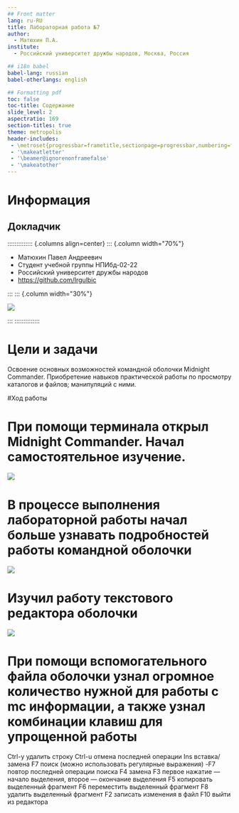 ```yaml
---
## Front matter
lang: ru-RU
title: Лабораторная работа №7
author:
  - Матюхин П.А.
institute:
  - Российский университет дружбы народов, Москва, Россия

## i18n babel
babel-lang: russian
babel-otherlangs: english

## Formatting pdf
toc: false
toc-title: Содержание
slide_level: 2
aspectratio: 169
section-titles: true
theme: metropolis
header-includes:
 - \metroset{progressbar=frametitle,sectionpage=progressbar,numbering=fraction}
 - '\makeatletter'
 - '\beamer@ignorenonframefalse'
 - '\makeatother'
---
```


# Информация

## Докладчик

:::::::::::::: {.columns align=center}
::: {.column width="70%"}

  * Матюхин Павел Андреевич
  * Студент учебной группы НПИбд-02-22
  * Российский университет дружбы народов
  * <https://github.com/Irgulbic>

:::
::: {.column width="30%"}

![](./image/me.jpg)

:::
::::::::::::::




# Цели и задачи

Освоение основных возможностей командной оболочки Midnight Commander. Приобретение навыков практической работы по просмотру каталогов и файлов; манипуляций
с ними.

#Ход работы 

# При помощи терминала открыл Midnight Commander. Начал самостоятельное изучение.

![](./image/1.png)

# В процессе выполнения лабораторной работы начал больше узнавать подробностей работы командной оболочки
![](./image/3.png)

# Изучил работу текстового редактора оболочки

![](./image/10.png)

# При помощи вспомогательного файла оболочки узнал огромное количество нужной для работы с mc информации, а также узнал комбинации клавиш для упрощенной работы
Ctrl-y удалить строку
Ctrl-u отмена последней операции
Ins вставка/замена
F7 поиск (можно использовать регулярные выражения)
-F7 повтор последней операции поиска
F4 замена
F3 первое нажатие — начало выделения, второе — окончание
выделения
F5 копировать выделенный фрагмент
F6 переместить выделенный фрагмент
F8 удалить выделенный фрагмент
F2 записать изменения в файл
F10 выйти из редактора
